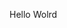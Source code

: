 Hello Wolrd






































































































































































































































































































































































































































































































































































































































































































































































































































































































































































































































































































































































































































































































































































































































































































































































